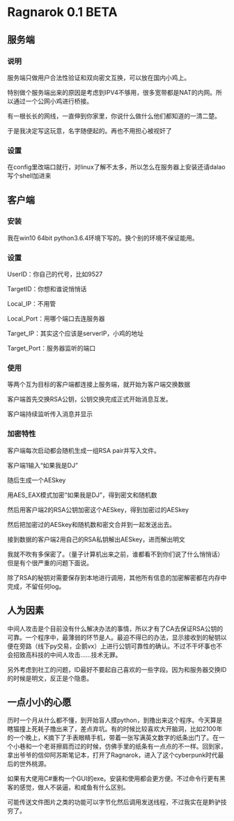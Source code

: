 Ragnarok 0.1 BETA
===========

服务端
------
### 说明
服务端只做用户合法性验证和双向密文互换，可以放在国内小鸡上。

特别做个服务端出来的原因是考虑到IPV4不够用，很多宽带都是NAT的内网。所以通过一个公网小鸡进行桥接。

有一根长长的网线，一直伸到你家里，你说什么做什么他们都知道的一清二楚。

于是我决定写这玩意，名字随便起的。再也不用担心被视奸了

### 设置
在config里改端口就行，对linux了解不太多，所以怎么在服务器上安装还请dalao写个shell加进来


客户端
------
### 安装
我在win10 64bit python3.6.4环境下写的。换个别的环境不保证能用。
### 设置
UserID：你自己的代号，比如9527

TargetID：你想和谁说悄悄话

Local_IP：不用管

Local_Port：用哪个端口去连服务器

Target_IP：其实这个应该是serverIP，小鸡的地址

Target_Port：服务器监听的端口

### 使用
等两个互为目标的客户端都连接上服务端，就开始为客户端交换数据

客户端首先交换RSA公钥，公钥交换完成正式开始消息互发。

客户端持续监听传入消息并显示

### 加密特性
客户端每次启动都会随机生成一组RSA pair并写入文件。

客户端1输入“如果我是DJ”

随后生成一个AESkey

用AES_EAX模式加密“如果我是DJ”，得到密文和随机数

然后用客户端2的RSA公钥加密这个AESkey，得到加密过的AESkey

然后把加密过的AESkey和随机数和密文合并到一起发送出去。

接到数据的客户端2用自己的RSA私钥解出AESkey，进而解出明文

我就不吹有多保密了。（量子计算机出来之前，谁都看不到你们说了什么悄悄话）但是有个很严重的问题下面说。

除了RSA的秘钥对需要保存到本地进行调用，其他所有信息的加密解密都在内存中完成，不留任何log。

人为因素
------
中间人攻击是个目前没有什么解决办法的事情，所以才有了CA去保证RSA公钥的可靠。一个程序中，最薄弱的环节是人。最迫不得已的办法，显示接收到的秘钥以便在旁路（线下py交易，企鹅vx）上进行公钥可靠性的确认。不过不干坏事也不会招致高科技的中间人攻击……技术无罪。

另外考虑到社工的问题，ID最好不要起自己喜欢的一些字段。因为和服务器交换ID的时候是明文，反正是个隐患。

一点小小的心愿
-----
历时一个月从什么都不懂，到开始盲人摸python，到撸出来这个程序。今天算是瞎猫撞上死耗子撸出来了，差点弃坑。有的时候比较喜欢大开脑洞，比如2100年的一个晚上，K摘下了手表眼睛手机，带着一张写满英文数字的纸条出门了。在一个小巷和一个老哥擦肩而过的时候，仿佛手里的纸条有一点点的不一样。回到家，拿出爷爷的信仰阿苏斯笔记本，打开了Ragnarok，进入了这个cyberpunk时代最后的世外桃源。

如果有大佬用C#重构一个GUI的exe。安装和使用都会更方便。不过命令行更有黑客的感觉，做人不装逼，和咸鱼有什么区别。

可能传送文件图片之类的功能可以字节化然后调用发送线程，不过我实在是黔驴技穷了。
